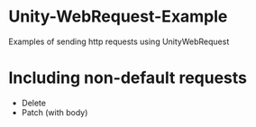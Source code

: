 # Unity-WebRequest-Example
Examples of sending http requests using UnityWebRequest

# Including non-default requests
- Delete
- Patch (with body)

